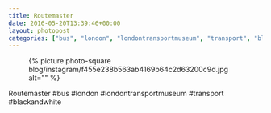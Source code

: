 ```yaml
---
title: Routemaster
date: 2016-05-20T13:39:46+00:00
layout: photopost
categories: ["bus", "london", "londontransportmuseum", "transport", "blackandwhite", "photos", "instagram"]
---
```


<figure class="photo photo--square">
  {% picture photo-square blog/instagram/f455e238b563ab4169b64c2d63200c9d.jpg alt="" %}
</figure>

Routemaster
#bus #london #londontransportmuseum #transport #blackandwhite
